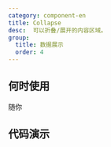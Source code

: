 ```yaml
---
category: component-en
title: Collapse
desc:  可以折叠/展开的内容区域。
group:
  title: 数据展示
  order: 4
---
```


## 何时使用

随你

## 代码演示

<example src="./examples/basic.md" title="基础用法" />
